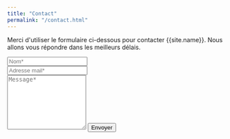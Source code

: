 ```yaml
---
title: "Contact"
permalink: "/contact.html"
---
```


<form action="https://formspree.io/f/mayzwqoe" method="POST">    
<p class="mb-4">Merci d'utiliser le formulaire ci-dessous pour contacter {{site.name}}. Nous allons vous répondre dans les meilleurs délais.</p>
<div class="form-group row">
<div class="col-md-6">
<input class="form-control" type="text" name="name" placeholder="Nom*" required>
</div>
<div class="col-md-6">
<input class="form-control" type="email" name="_replyto" placeholder="Adresse mail*" required>
</div>
</div>
<textarea rows="8" class="form-control mb-3" name="message" placeholder="Message*" required></textarea>    
<input class="btn btn-success" type="submit" value="Envoyer">
</form>